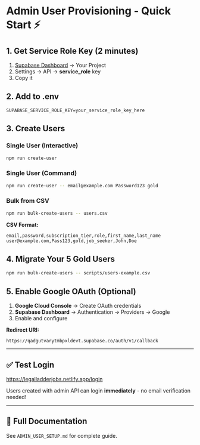# Admin User Provisioning - Quick Start ⚡

## 1. Get Service Role Key (2 minutes)
1. [Supabase Dashboard](https://supabase.com/dashboard) → Your Project
2. Settings → API → **service_role** key
3. Copy it

## 2. Add to .env
```env
SUPABASE_SERVICE_ROLE_KEY=your_service_role_key_here
```

## 3. Create Users

### Single User (Interactive)
```bash
npm run create-user
```

### Single User (Command)
```bash
npm run create-user -- email@example.com Password123 gold
```

### Bulk from CSV
```bash
npm run bulk-create-users -- users.csv
```

**CSV Format:**
```csv
email,password,subscription_tier,role,first_name,last_name
user@example.com,Pass123,gold,job_seeker,John,Doe
```

## 4. Migrate Your 5 Gold Users
```bash
npm run bulk-create-users -- scripts/users-example.csv
```

## 5. Enable Google OAuth (Optional)

1. **Google Cloud Console** → Create OAuth credentials
2. **Supabase Dashboard** → Authentication → Providers → Google
3. Enable and configure

**Redirect URI:**
```
https://qadgutvarytmbpxldevt.supabase.co/auth/v1/callback
```

---

## ✅ Test Login
https://legalladderjobs.netlify.app/login

Users created with admin API can login **immediately** - no email verification needed!

---

## 📖 Full Documentation
See `ADMIN_USER_SETUP.md` for complete guide.
